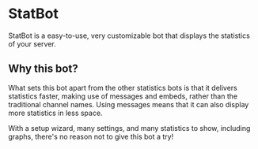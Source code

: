 # StatBot

StatBot is a easy-to-use, very customizable bot that displays the statistics of your server.

## Why this bot?
What sets this bot apart from the other statistics bots is that it delivers statistics faster, making use of messages and embeds, rather than the traditional channel names.
Using messages means that it can also display more statistics in less space.

With a setup wizard, many settings, and many statistics to show, including graphs, there's no reason not to give this bot a try!